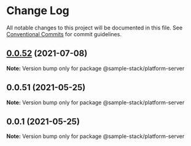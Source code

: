 # Change Log

All notable changes to this project will be documented in this file.
See [Conventional Commits](https://conventionalcommits.org) for commit guidelines.

## [0.0.52](https://github.com/cdmbase/fullstack-pro/compare/v0.0.51...v0.0.52) (2021-07-08)

**Note:** Version bump only for package @sample-stack/platform-server





## 0.0.51 (2021-05-25)

**Note:** Version bump only for package @sample-stack/platform-server





## 0.0.1 (2021-05-25)

**Note:** Version bump only for package @sample-stack/platform-server
